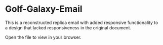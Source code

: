 # Golf-Galaxy-Email

This is a reconstructed replica email with added responsive functionality to a design that lacked responsiveness in the original document. 

Open the file to view in your browser.
